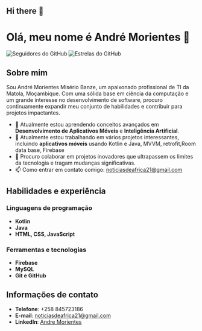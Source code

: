 ## Hi there 👋

<!--
**andremorientes/andremorientes** is a ✨ _special_ ✨ repository because its `README.md` (this file) appears on your GitHub profile.

Here are some ideas to get you started:

- 🔭 I’m currently working on ...
- 🌱 I’m currently learning ...
- 👯 I’m looking to collaborate on ...
- 🤔 I’m looking for help with ...
- 💬 Ask me about ...
- 📫 How to reach me: ...
- 😄 Pronouns: ...
- ⚡ Fun fact: ...
-->

# Olá, meu nome é André Morientes  👋

![Seguidores do GitHub](https://img.shields.io/github/followers/andremorientes?label=Follow&style=social)
![Estrelas do GitHub](https://img.shields.io/github/stars/andremorientes?affiliations=OWNER%2CCOLLABORATOR&style=social)

## Sobre mim

Sou André Morientes Misério Banze, um apaixonado profissional de TI da Matola, Moçambique. Com uma sólida base em ciência da computação e um grande interesse no desenvolvimento de software, procuro continuamente expandir meu conjunto de habilidades e contribuir para projetos impactantes.

- 🌱 Atualmente estou aprendendo conceitos avançados em **Desenvolvimento de Aplicativos Móveis** e **Inteligência Artificial**.
- 🔭 Atualmente estou trabalhando em vários projetos interessantes, incluindo **aplicativos móveis** usando Kotlin e Java, MVVM, retrofit,Room data base, Firebase
- 👯 Procuro colaborar em projetos inovadores que ultrapassem os limites da tecnologia e tragam mudanças significativas.
- 📫 Como entrar em contato comigo: [noticiasdeafrica21@gmail.com](mailto:noticiasdeafrica21@gmail.com)

## Habilidades e experiência

### Linguagens de programação

- **Kotlin**
- **Java**
- **HTML, CSS, JavaScript**

### Ferramentas e tecnologias

- **Firebase**
- **MySQL**
- **Git e GitHub**



## Informações de contato

- **Telefone**: +258 845723186
- **E-mail**: [noticiasdeafrica21@gmail.com](mailto:noticiasdeafrica21@gmail.com)
- **LinkedIn**: [Andre Morientes ](https://www.linkedin.com/in/andremorientes/)



